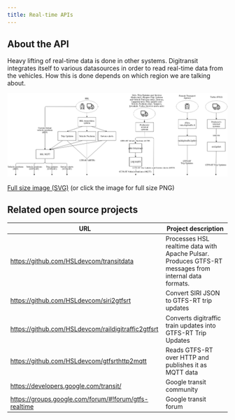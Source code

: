 ```yaml
---
title: Real-time APIs
---
```

## About the API
Heavy lifting of real-time data is done in other systems. Digitransit integrates itself to various datasources in order to read real-time data from the vehicles. How this is done depends on which region we are talking about.

![Modules](./architecture.png)

[Full size image (SVG)](./architecture.svg) (or click the image for full size PNG)

## Related open source projects

| URL                                                   | Project description                                          |
| ----------------------------------------------------- | ------------------------------------------------------------ |
| https://github.com/HSLdevcom/transitdata              | Processes HSL realtime data with Apache Pulsar. Produces GTFS-RT messages from internal data formats. 
| https://github.com/HSLdevcom/siri2gtfsrt              | Convert SIRI JSON to GTFS-RT trip updates                    |
| https://github.com/HSLdevcom/raildigitraffic2gtfsrt   | Converts digitraffic train updates into GTFS-RT Trip Updates |
| https://github.com/HSLdevcom/gtfsrthttp2mqtt          | Reads GTFS-RT over HTTP and publishes it as MQTT data        |
| https://developers.google.com/transit/                | Google transit community                                     |
| https://groups.google.com/forum/#!forum/gtfs-realtime | Google transit forum                                         |
